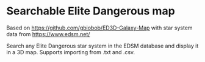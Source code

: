 # Searchable Elite Dangerous map

Based on https://github.com/gbiobob/ED3D-Galaxy-Map with star system data from https://www.edsm.net/

Search any Elite Dangerous star system in the EDSM database and display it in a 3D map. Supports importing from .txt and .csv.
